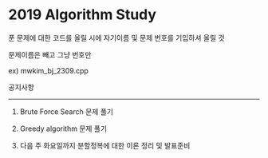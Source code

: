 # 2019 Algorithm Study



푼 문제에 대한 코드를 올릴 시에 자기이름 및 문제 번호를 기입하셔 올릴 것

문제이름은 빼고 그냥 번호만

ex) mwkim_bj_2309.cpp





공지사항

*****

1. Brute Force Search 문제 풀기

2. Greedy algorithm 문제 풀기

3. 다음 주 화요일까지 분할정복에 대한 이론 정리 및 발표준비




